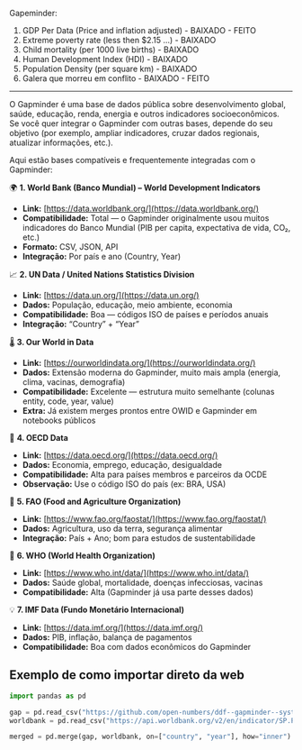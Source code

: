 Gapeminder:
1. GDP Per Data (Price and inflation adjusted) - BAIXADO - FEITO
2. Extreme poverty rate (less then $2.15 ...) - BAIXADO
3. Child mortality (per 1000 live births) - BAIXADO
4. Human Development Index (HDI) - BAIXADO
5. Population Density (per square km) - BAIXADO
6. Galera que morreu em conflito - BAIXADO - FEITO




-------------------------------
O Gapminder é uma base de dados pública sobre desenvolvimento global, saúde, educação, renda, energia e outros indicadores socioeconômicos.  
Se você quer integrar o Gapminder com outras bases, depende do seu objetivo (por exemplo, ampliar indicadores, cruzar dados regionais, atualizar informações, etc.).

Aqui estão bases compatíveis e frequentemente integradas com o Gapminder:

🌍 **1. World Bank (Banco Mundial) – World Development Indicators**

- **Link:** [https://data.worldbank.org/](https://data.worldbank.org/)
- **Compatibilidade:** Total — o Gapminder originalmente usou muitos indicadores do Banco Mundial (PIB per capita, expectativa de vida, CO₂, etc.)
- **Formato:** CSV, JSON, API
- **Integração:** Por país e ano (Country, Year)

📈 **2. UN Data / United Nations Statistics Division**

- **Link:** [https://data.un.org/](https://data.un.org/)
- **Dados:** População, educação, meio ambiente, economia
- **Compatibilidade:** Boa — códigos ISO de países e períodos anuais
- **Integração:** “Country” + “Year”

🌡️ **3. Our World in Data**

- **Link:** [https://ourworldindata.org/](https://ourworldindata.org/)
- **Dados:** Extensão moderna do Gapminder, muito mais ampla (energia, clima, vacinas, demografia)
- **Compatibilidade:** Excelente — estrutura muito semelhante (colunas entity, code, year, value)
- **Extra:** Já existem merges prontos entre OWID e Gapminder em notebooks públicos

🧮 **4. OECD Data**

- **Link:** [https://data.oecd.org/](https://data.oecd.org/)
- **Dados:** Economia, emprego, educação, desigualdade
- **Compatibilidade:** Alta para países membros e parceiros da OCDE
- **Observação:** Use o código ISO do país (ex: BRA, USA)

🧬 **5. FAO (Food and Agriculture Organization)**

- **Link:** [https://www.fao.org/faostat/](https://www.fao.org/faostat/)
- **Dados:** Agricultura, uso da terra, segurança alimentar
- **Integração:** País + Ano; bom para estudos de sustentabilidade

🏥 **6. WHO (World Health Organization)**

- **Link:** [https://www.who.int/data/](https://www.who.int/data/)
- **Dados:** Saúde global, mortalidade, doenças infecciosas, vacinas
- **Compatibilidade:** Alta (Gapminder já usa parte desses dados)

💡 **7. IMF Data (Fundo Monetário Internacional)**

- **Link:** [https://data.imf.org/](https://data.imf.org/)
- **Dados:** PIB, inflação, balança de pagamentos
- **Compatibilidade:** Boa com dados econômicos do Gapminder

## Exemplo de como importar direto da web

``` python
import pandas as pd

gap = pd.read_csv("https://github.com/open-numbers/ddf--gapminder--systema_globalis/blob/master/ddf--datapoints--life_expectancy--by--country--year.csv?raw=true")
worldbank = pd.read_csv("https://api.worldbank.org/v2/en/indicator/SP.POP.TOTL?downloadformat=csv")

merged = pd.merge(gap, worldbank, on=["country", "year"], how="inner")


```